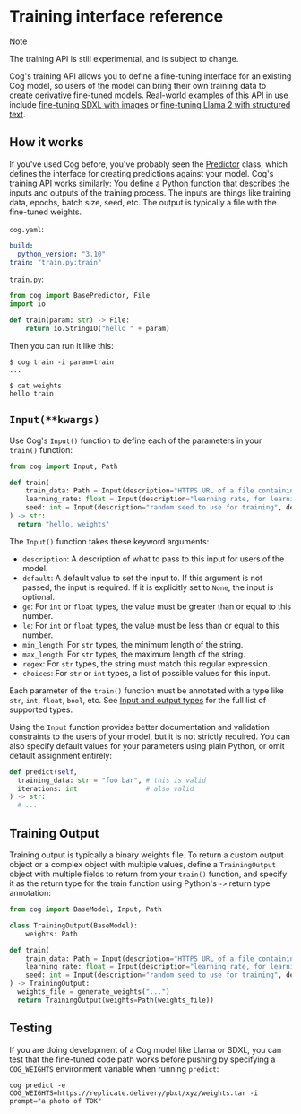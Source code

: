 # Training interface reference

> [!NOTE]  
> The training API is still experimental, and is subject to change.

Cog's training API allows you to define a fine-tuning interface for an existing Cog model, so users of the model can bring their own training data to create derivative fine-tuned models. Real-world examples of this API in use include [fine-tuning SDXL with images](https://replicate.com/blog/fine-tune-sdxl) or [fine-tuning Llama 2 with structured text](https://replicate.com/blog/fine-tune-llama-2).

## How it works

If you've used Cog before, you've probably seen the [Predictor](./python.md) class, which defines the interface for creating predictions against your model. Cog's training API works similarly: You define a Python function that describes the inputs and outputs of the training process. The inputs are things like training data, epochs, batch size, seed, etc. The output is typically a file with the fine-tuned weights.

`cog.yaml`:

```yaml
build:
  python_version: "3.10"
train: "train.py:train"
```

`train.py`:

```python
from cog import BasePredictor, File
import io

def train(param: str) -> File:
    return io.StringIO("hello " + param)
```

Then you can run it like this:

```
$ cog train -i param=train
...

$ cat weights
hello train
```

## `Input(**kwargs)`

Use Cog's `Input()` function to define each of the parameters in your `train()` function:

```py
from cog import Input, Path

def train(
    train_data: Path = Input(description="HTTPS URL of a file containing training data"),
    learning_rate: float = Input(description="learning rate, for learning!", default=1e-4, ge=0),
    seed: int = Input(description="random seed to use for training", default=None)
) -> str:
  return "hello, weights"
```

The `Input()` function takes these keyword arguments:

- `description`: A description of what to pass to this input for users of the model.
- `default`: A default value to set the input to. If this argument is not passed, the input is required. If it is explicitly set to `None`, the input is optional.
- `ge`: For `int` or `float` types, the value must be greater than or equal to this number.
- `le`: For `int` or `float` types, the value must be less than or equal to this number.
- `min_length`: For `str` types, the minimum length of the string.
- `max_length`: For `str` types, the maximum length of the string.
- `regex`: For `str` types, the string must match this regular expression.
- `choices`: For `str` or `int` types, a list of possible values for this input.

Each parameter of the `train()` function must be annotated with a type like `str`, `int`, `float`, `bool`, etc. See [Input and output types](./python.md#input-and-output-types) for the full list of supported types.

Using the `Input` function provides better documentation and validation constraints to the users of your model, but it is not strictly required. You can also specify default values for your parameters using plain Python, or omit default assignment entirely:

```py
def predict(self,
  training_data: str = "foo bar", # this is valid
  iterations: int                 # also valid
) -> str:
  # ...
```

## Training Output

Training output is typically a binary weights file. To return a custom output object or a complex object with multiple values, define a `TrainingOutput` object with multiple fields to return from your `train()` function, and specify it as the return type for the train function using Python's `->` return type annotation:

```python
from cog import BaseModel, Input, Path

class TrainingOutput(BaseModel):
    weights: Path

def train(
    train_data: Path = Input(description="HTTPS URL of a file containing training data"),
    learning_rate: float = Input(description="learning rate, for learning!", default=1e-4, ge=0),
    seed: int = Input(description="random seed to use for training", default=42)
) -> TrainingOutput:
  weights_file = generate_weights("...")
  return TrainingOutput(weights=Path(weights_file))
```

## Testing

If you are doing development of a Cog model like Llama or SDXL, you can test that the fine-tuned code path works before pushing by specifying a `COG_WEIGHTS` environment variable when running `predict`:

```console
cog predict -e COG_WEIGHTS=https://replicate.delivery/pbxt/xyz/weights.tar -i prompt="a photo of TOK"
```
